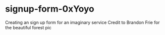 # signup-form-0xYoyo
Creating an sign up form for an imaginary service
Credit to Brandon Frie for the beautiful forest pic